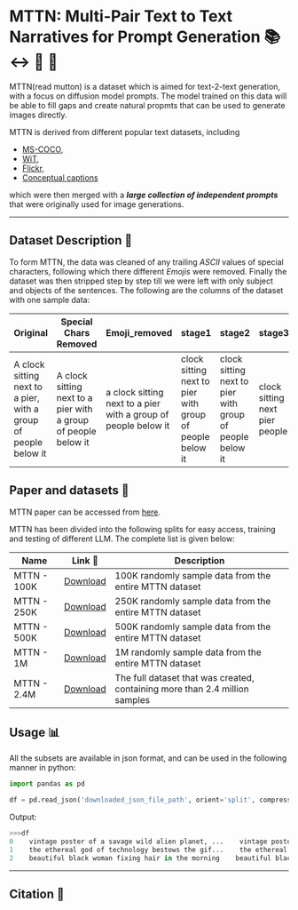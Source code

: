 # MTTN: Multi-Pair Text to Text Narratives for Prompt Generation :books: :left_right_arrow: :page_facing_up: :speech_balloon:

MTTN(read mutton) is a dataset which is aimed for text-2-text generation, with a focus on diffusion model prompts. The model trained on this data will be able to fill gaps and create natural propmts that can be used to generate images directly.

MTTN is derived from different popular text datasets, including 
* [MS-COCO](https://cocodataset.org/), 
* [WiT](https://arxiv.org/abs/2103.01913), 
* [Flickr](https://shannon.cs.illinois.edu/DenotationGraph/), 
* [Conceptual captions](https://ai.google.com/research/ConceptualCaptions/) 

which were then merged with a  ***large collection of independent prompts***  that were originally used for image generations.

___

## Dataset Description :ledger:

To form MTTN, the data was cleaned of any trailing *ASCII* values of special characters, following which there different *Emojis* were removed. Finally the dataset was then stripped step by step till we were left with only subject and objects of the sentences. The following are the columns of the dataset with one sample data:

Original | Special Chars Removed | Emoji_removed | stage1 | stage2 | stage3 | stage4 | stage5
--- | --- | --- | --- | --- | --- | --- | ---
A clock sitting next to a pier, with a group of people below it | A clock sitting next to a pier with a group of people below it | a clock sitting next to a pier with a group of people below it | clock sitting next to pier with group of people below it | clock sitting next to pier with group of people below it | clock sitting next pier people | clock next pier people | clock next pier people



## Paper and datasets :page_with_curl:

MTTN paper can be accessed from [here]().

MTTN has been divided into the following splits for easy access, training and testing of different LLM.
The complete list is given below:

Name | Link :link: | Description
--- | --- | ---
MTTN - 100K | [Download](https://drive.google.com/file/d/1-8Hzbv4nQqva42SW3i7jXclelrwTZgCK/view?usp=sharing) | 100K randomly sample data from the entire MTTN dataset
MTTN - 250K | [Download](https://drive.google.com/file/d/1-ACOZMbElNiluHhCQDuubSR_y0mnq6vb/view?usp=sharing) | 250K randomly sample data from the entire MTTN dataset
MTTN - 500K | [Download](https://drive.google.com/file/d/1-ClEjHDUjH6Zs7775U7dEriE9tVzK86Q/view?usp=sharing) | 500K randomly sample data from the entire MTTN dataset
MTTN - 1M   | [Download](https://drive.google.com/file/d/1-EdUpCWFuMNroO6j0ybXlO9wymJEkVYi/view?usp=sharing) | 1M randomly sample data from the entire MTTN dataset
MTTN - 2.4M | [Download](https://drive.google.com/file/d/1-JoRvYprRQg7KUX5ad63O1gZbzMSJDLl/view?usp=share_link) | The full dataset that was created, containing more than 2.4 million samples

## Usage :bar_chart:

All the subsets are available in json format, and can be used in the following manner in python:
```python
import pandas as pd

df = pd.read_json('downloaded_json_file_path', orient='split', compression='infer')
```

Output:
```python
>>>df
0    vintage poster of a savage wild alien planet, ...    vintage poster of a savage wild alien planet s...    vintage poster of a savage wild alien planet s...    vintage poster of savage wild alien planet sea...    vintage poster of savage wild alien planet sea...    vintage poster savage alien planet sea highly ...    vintage poster savage alien planet sea highly ...    vintage poster savage alien planet sea highly ...
1    the ethereal god of technology bestows the gif...    the ethereal god of technology bestows the gif...    the ethereal god of technology bestows the gif...    ethereal god of technology bestows gift of gre...    ethereal god of technology bestows gift of gre...    ethereal god technology bestows gift circuits ...    ethereal god technology bestows gift circuits ...    ethereal god technology bestows gift circuits ...
2    beautiful black woman fixing hair in the morning    beautiful black woman fixing hair in the morning    beautiful black woman fixing hair in the morning    beautiful black woman fixing hair in morning    beautiful black woman fixing hair in morning    woman fixing hair morning    woman hair morning    woman hair morning
```
___
## Citation :pushpin:	

